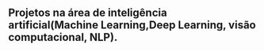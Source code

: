## Projetos na área de inteligência artificial(Machine Learning,Deep Learning, visão computacional, NLP).
